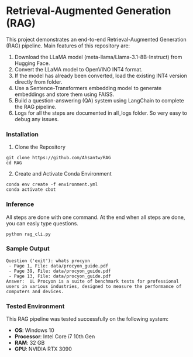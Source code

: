 # Retrieval-Augmented Generation (RAG)

This project demonstrates an end-to-end Retrieval-Augmented Generation (RAG) pipeline. Main features of this repository are:

1. Download the LLaMA model (meta-llama/Llama-3.1-8B-Instruct) from Hugging Face.
2. Convert the LLaMA model to OpenVINO INT4 format.
3. If the model has already been converted, load the existing INT4 version directly from folder.
4. Use a Sentence-Transformers embedding model to generate embeddings and store them using FAISS.
5. Build a question-answering (QA) system using LangChain to complete the RAG pipeline.
6. Logs for all the steps are documented in all_logs folder. So very easy to debug any issues.
### Installation

1. Clone the Repository
```
git clone https://github.com/Ahsantw/RAG
cd RAG
```
2. Create and Activate Conda Environment
```
conda env create -f environment.yml
conda activate cbot
```

### Inference
All steps are done with one command. At the end when all steps are done, you can easly type questions.
```
python rag_cli.py
```

### Sample Output

```
Question ('exit'): whats procyon
 - Page 1, File: data/procyon_guide.pdf
 - Page 39, File: data/procyon_guide.pdf
 - Page 13, File: data/procyon_guide.pdf
Answer:  UL Procyon is a suite of benchmark tests for professional users in various industries, designed to measure the performance of computers and devices.
```

### Tested Environment

This RAG pipeline was tested successfully on the following system:

- **OS**: Windows 10
- **Processor**: Intel Core i7 10th Gen
- **RAM**: 32 GB
- **GPU**: NVIDIA RTX 3090
